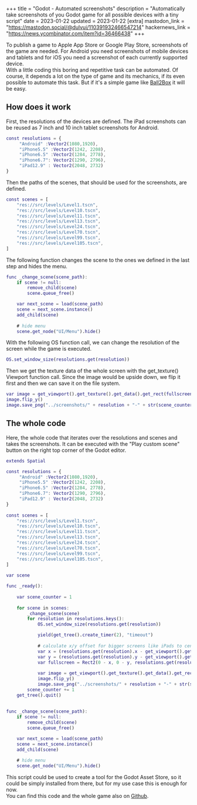 +++
title = "Godot - Automated screenshots"
description = "Automatically take screenshots of you Godot game for all possible devices with a tiny script"
date = 2023-01-22
updated = 2023-01-22
[extra]
mastodon_link = "https://mastodon.social/@dulvui/110391932466547214"
hackernews_link = "https://news.ycombinator.com/item?id=36466438"
+++

To publish a game to Apple App Store or Google Play Store, screenshots of the game are needed.
For Android you need screenshots of mobile devices and tablets and for iOS you need a screenshot of each currently supported device.  
With a little coding this boring and repetitive task can be automated.
Of course, it depends a lot on the type of game and its mechanics, if its even possible to automate this task.
But if it's a simple game like [Ball2Box](@/games/ball2box/index.md) it will be easy. 


## How does it work
First, the resolutions of the devices are defined.
The iPad screenshots can be reused as 7 inch and 10 inch tablet screenshots for Android.
```gd
const resolutions = {
	 "Android" :Vector2(1080,1920),
	 "iPhone5.5" :Vector2(1242, 2208),
	 "iPhone6.5" :Vector2(1284, 2778),
	 "iPhone6.7": Vector2(1290, 2796),
	 "iPad12.9" : Vector2(2048, 2732)
}
```

Then the paths of the scenes, that should be used for the screenshots, are defined.
```gd
const scenes = [
	"res://src/levels/Level1.tscn",
	"res://src/levels/Level10.tscn",
	"res://src/levels/Level11.tscn",
	"res://src/levels/Level13.tscn",
	"res://src/levels/Level24.tscn",
	"res://src/levels/Level70.tscn",
	"res://src/levels/Level99.tscn",
	"res://src/levels/Level105.tscn",
]
```

The following function changes the scene to the ones we defined in the last step and hides the menu.
```gd
func _change_scene(scene_path):
	if scene != null:
		remove_child(scene)
		scene.queue_free()

	var next_scene = load(scene_path)
	scene = next_scene.instance()
	add_child(scene)
	
	# hide menu
	scene.get_node("UI/Menu").hide()
```

With the following OS function call, we can change the resolution of the screen while the game is executed.
```gd
OS.set_window_size(resolutions.get(resolution))
```

Then we get the texture data of the whole screen with the get_texture() Viewport function call.
Since the image would be upside down, we flip it first and then we can save it on the file system.
```gd
var image = get_viewport().get_texture().get_data().get_rect(fullscreen)
image.flip_y()
image.save_png("../screenshots/" + resolution + "-" + str(scene_counter) + ".png")
```

## The whole code
Here, the whole code that iterates over the resolutions and scenes and takes the screenshots.
It can be executed with the "Play custom scene" button on the right top corner of the Godot editor.
```gd
extends Spatial

const resolutions = {
	 "Android" :Vector2(1080,1920),
	 "iPhone5.5" :Vector2(1242, 2208),
	 "iPhone6.5" :Vector2(1284, 2778),
	 "iPhone6.7": Vector2(1290, 2796),
	 "iPad12.9" : Vector2(2048, 2732)
}
	
const scenes = [
	"res://src/levels/Level1.tscn",
	"res://src/levels/Level10.tscn",
	"res://src/levels/Level11.tscn",
	"res://src/levels/Level13.tscn",
	"res://src/levels/Level24.tscn",
	"res://src/levels/Level70.tscn",
	"res://src/levels/Level99.tscn",
	"res://src/levels/Level105.tscn",
]
	
var scene

func _ready():
	
	var scene_counter = 1
	
	for scene in scenes:
		_change_scene(scene)
		for resolution in resolutions.keys():
			OS.set_window_size(resolutions.get(resolution))

			yield(get_tree().create_timer(2), "timeout")
			
			# calculate x/y offset for bigger screens like iPads to center the screenshot
			var x = (resolutions.get(resolution).x - get_viewport().get_texture().get_size().x) / 2
			var y = (resolutions.get(resolution).y - get_viewport().get_texture().get_size().y) / 2
			var fullscreen = Rect2(0 - x, 0 - y, resolutions.get(resolution).x, resolutions.get(resolution).y)
			
			var image = get_viewport().get_texture().get_data().get_rect(fullscreen)
			image.flip_y()
			image.save_png("../screenshots/" + resolution + "-" + str(scene_counter) + ".png")
		scene_counter += 1
	get_tree().quit()
	
	
func _change_scene(scene_path):
	if scene != null:
		remove_child(scene)
		scene.queue_free()

	var next_scene = load(scene_path)
	scene = next_scene.instance()
	add_child(scene)
	
	# hide menu
	scene.get_node("UI/Menu").hide()

```

This script could be used to create a tool for the Godot Asset Store, so it could be simply installed from there, but for my use case this is enough for now.    
You can find this code and the whole game also on [Github](https://github.com/dulvui/ball2box/blob/main/game/src/screenshot-taker/ScreenshotTaker.gd).

